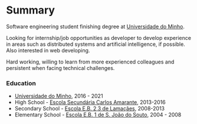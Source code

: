 # Summary

Software engineering student finishing degree at [Universidade do Minho](https://www.uminho.pt/).

Looking for internship/job opportunities as developer to develop experience in areas such as distributed systems and artificial intelligence, if possible. Also interested in web developing.

Hard working, willing to learn from more experienced colleagues and persistent when facing technical challenges.

### Education

- [Universidade do Minho](https://www.uminho.pt/), 2016 - 2021
- High School - [Escola Secundária Carlos Amarante](http://www.aeca.edu.pt/), 2013-2016
- Secondary School - [Escola E.B. 2,3 de Lamaçães](https://www.aedonamaria.pt/content/escola-basica-de-lamacaes), 2008-2013
- Elementary School - [Escola E.B. 1 de S. João do Souto](https://www.aedonamaria.pt/content/escola-basica-de-s-joao-do-souto), 2004 - 2008
